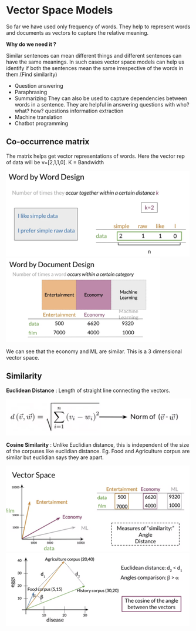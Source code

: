
# Vector Space Models 

So far we have used only frequency of words. They help to represent words and documents as vectors to capture the relative meaning. 

**Why do we need it ?** 

Similar sentences can mean different things and different sentences can have the same meanings. In such cases vector space models can help us identify if both the sentences mean the same irrespective of the words in them.(Find similarity) 
- Question answering 
- Paraphrasing
- Summarizing 
They can also be used to capture dependencies between words in a sentence. They are helpful in answering questions with who? what? how? questions 
information extraction 
- Machine translation 
- Chatbot programming 


## Co-occurrence matrix

The matrix helps get vector representations of words.  Here the vector rep of data will be v=[2,1,1,0].
K = Bandwidth

<p float="left">
  <img src="Plots/1.png" width="500" />
  
  <img src="Plots/2.png" width="420" /> 
</p>

We can see that the economy and ML are similar. This is a 3 dimensional vector space. 


## Similarity 

**Euclidean Distance** : Length of straight line connecting the vectors. 

<img src= "Plots/4.png"  width = '550'>

**Cosine Similarity** : Unlike Euclidian distance, this is independent of the size of the corpuses like euclidian distance. Eg. Food and Agriculture corpus are similar but euclidian says they are apart. 

<p float="left">
  <img src="Plots/3.png" width="500" />
  
  <img src="Plots/5.png" width="500" /> 
</p>







